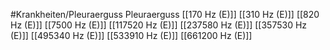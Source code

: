 #Krankheiten/Pleuraerguss
Pleuraerguss
[[170 Hz (E)]]
[[310 Hz (E)]]
[[820 Hz (E)]]
[[7500 Hz (E)]]
[[117520 Hz (E)]]
[[237580 Hz (E)]]
[[357530 Hz (E)]]
[[495340 Hz (E)]]
[[533910 Hz (E)]]
[[661200 Hz (E)]]